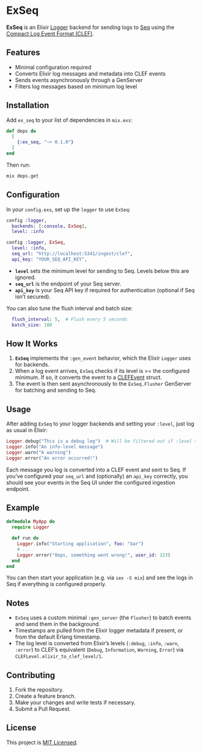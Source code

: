 # ExSeq

**ExSeq** is an Elixir [Logger](https://hexdocs.pm/logger/Logger.html) backend for sending logs to [Seq](https://datalust.co/seq) using the [Compact Log Event Format (CLEF)](https://clef-json.org).

## Features

- Minimal configuration required
- Converts Elixir log messages and metadata into CLEF events
- Sends events asynchronously through a GenServer
- Filters log messages based on minimum log level

## Installation

Add `ex_seq` to your list of dependencies in `mix.exs`:

```elixir
def deps do
  [
    {:ex_seq, "~> 0.1.0"}
  ]
end
```

Then run:

```sh
mix deps.get
```

## Configuration

In your `config.exs`, set up the `logger` to use `ExSeq`:

```elixir
config :logger,
  backends: [:console, ExSeq],
  level: :info

config :logger, ExSeq,
  level: :info,
  seq_url: "http://localhost:5341/ingest/clef",
  api_key: "YOUR_SEQ_API_KEY",
```

- **`level`** sets the minimum level for sending to Seq. Levels below this are ignored.
- **`seq_url`** is the endpoint of your Seq server.
- **`api_key`** is your Seq API key if required for authentication (optional if Seq isn’t secured).

You can also tune the flush interval and batch size:

```elixir
  flush_interval: 5,  # Flush every 5 seconds
  batch_size: 100
```

## How It Works

1. **`ExSeq`** implements the `:gen_event` behavior, which the Elixir `Logger` uses for backends.
2. When a log event arrives, `ExSeq` checks if its level is >= the configured minimum. If so, it converts the event to a [CLEFEvent](./lib/ex_seq/clef_event.ex) struct.
3. The event is then sent asynchronously to the `ExSeq.Flusher` GenServer for batching and sending to Seq.

## Usage

After adding `ExSeq` to your logger backends and setting your `:level`, just log as usual in Elixir:

```elixir
Logger.debug("This is a debug log")  # Will be filtered out if :level >= :info
Logger.info("An info-level message")
Logger.warn("A warning")
Logger.error("An error occurred!")
```

Each message you log is converted into a CLEF event and sent to Seq. If you’ve configured your `seq_url` and (optionally) an `api_key` correctly, you should see your events in the Seq UI under the configured ingestion endpoint.

## Example

```elixir
defmodule MyApp do
  require Logger

  def run do
    Logger.info("Starting application", foo: "bar")
    # ...
    Logger.error("Oops, something went wrong!", user_id: 123)
  end
end
```

You can then start your application (e.g. via `iex -S mix`) and see the logs in Seq if everything is configured properly.

## Notes

- `ExSeq` uses a custom minimal `:gen_server` (the `Flusher`) to batch events and send them in the background.
- Timestamps are pulled from the Elixir logger metadata if present, or from the default Erlang timestamp.
- The log level is converted from Elixir’s levels (`:debug`, `:info`, `:warn`, `:error`) to CLEF’s equivalent (`Debug`, `Information`, `Warning`, `Error`) via `CLEFLevel.elixir_to_clef_level/1`.

## Contributing

1. Fork the repository.
2. Create a feature branch.
3. Make your changes and write tests if necessary.
4. Submit a Pull Request.

## License

This project is [MIT Licensed](./LICENSE).
